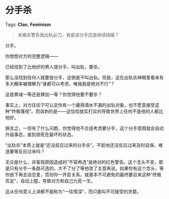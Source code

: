 # 分手杀

Tags: **Clan**, **Feminism**

> 未婚夫警告我出轨必刀，我是该分手还是继续结婚？



分手。

你想想对方的完整逻辑——

已经找到了比他好的男人提分手，叫出轨，要杀。

那么没找到任何人就要提分手，这倒是不叫出轨。但是，这在出轨杀神眼里看来有多大概率被理解为“谁都可以考虑，唯独我是绝对不行”？

这是罪减一等还是罪加一等？你觉得他要不要杀？

事实上，对方往往宁可认定你有一个藏得滴水不漏的出轨对象，也不愿意接受这种“终极蔑视”。而讽刺的是——这恰恰就实打实的导致世界上任何不是他的人都比他好。

换言之，一但有了什么问题，你觉得他不合适考虑要分手，这个分手意图就会自动升级事态，直到锁死在最坏的状态。

“出轨杀”本质上就是“还没反应过来的分手杀”。不趁他还没反应过来及时自保，难道要等反应过来吗？

无论是什么，非客观原因造成的“不容再选”是绝对的红色警告。这个念头不变，那是只有分手一条路可选的。大不了分了等他改了主意再说。如果你有这个念头，等你放下再去谈恋爱，否则你一开启关系，就基本不可避免的最终要召来这种“终极否定”，自动上膛，导致对方和自己九死一生。

这从任何意义上讲都不能称为“一往情深”，而只能叫不可接受的贪婪。



